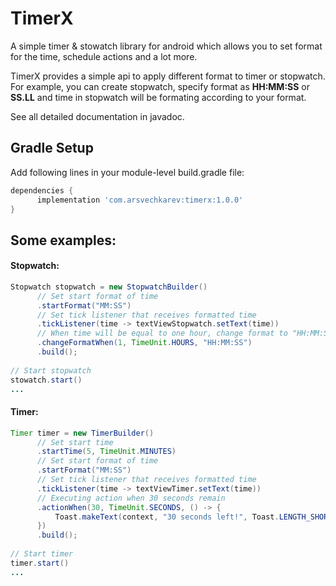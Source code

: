 # TimerX
A simple timer & stowatch library for android which allows you to set format for the time, schedule actions and a lot more.

TimerX provides a simple api to apply different format to timer or stopwatch. For example, you can create stopwatch, specify format as **HH:MM:SS** or **SS.LL** and time in stopwatch will be formating according to your format. 

See all detailed documentation in javadoc.

## Gradle Setup
Add following lines in your module-level build.gradle file:
```groovy
dependencies {
      implementation 'com.arsvechkarev:timerx:1.0.0'
}
```


## Some examples:
#### Stopwatch:
```java
Stopwatch stopwatch = new StopwatchBuilder()
      // Set start format of time
      .startFormat("MM:SS")
      // Set tick listener that receives formatted time
      .tickListener(time -> textViewStopwatch.setText(time)) 
      // When time will be equal to one hour, change format to "HH:MM:SS"
      .changeFormatWhen(1, TimeUnit.HOURS, "HH:MM:SS")
      .build();
      
// Start stopwatch
stowatch.start()
...
```

#### Timer:
```java
Timer timer = new TimerBuilder()
      // Set start time
      .startTime(5, TimeUnit.MINUTES)
      // Set start format of time
      .startFormat("MM:SS")
      // Set tick listener that receives formatted time
      .tickListener(time -> textViewTimer.setText(time))
      // Executing action when 30 seсonds remain
      .actionWhen(30, TimeUnit.SECONDS, () -> {
          Toast.makeText(context, "30 seconds left!", Toast.LENGTH_SHORT).show();
      })
      .build();
      
// Start timer
timer.start()
...
```
